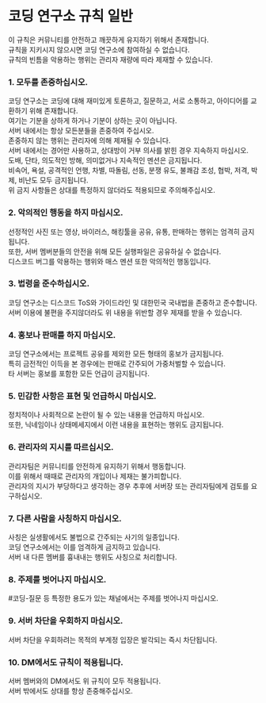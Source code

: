 # 코딩 연구소 규칙 일반

이 규칙은 커뮤니티를 안전하고 깨끗하게 유지하기 위해서 존재합니다.  
규칙을 지키시지 않으시면 코딩 연구소에 참여하실 수 없습니다.  
규칙의 빈틈을 악용하는 행위는 관리자 재량에 따라 제재할 수 있습니다.

### 1. 모두를 존중하십시오.

코딩 연구소는 코딩에 대해 재미있게 토론하고, 질문하고, 서로 소통하고, 아이디어를 교환하기 위해 존재합니다.  
여기는 기분을 상하게 하거나 기분이 상하는 곳이 아닙니다.  
서버 내에서는 항상 모든분들을 존중하여 주십시오.  
존중하지 않는 행위는 관리자에 의해 제재될 수 있습니다.  
서버 내에서는 경어만 사용하고, 상대방이 거부 의사를 밝힌 경우 지속하지 마십시오.  
도배, 단타, 의도적인 방해, 의미없거나 지속적인 멘션은 금지됩니다.  
비속어, 욕설, 공격적인 언행, 차별, 따돌림, 선동, 분쟁 유도, 불쾌감 조성, 협박, 저격, 박제, 비난도 모두 금지됩니다.  
위 금지 사항들은 상대를 특정하지 않더라도 적용되므로 주의해주십시오.

### 2. 악의적인 행동을 하지 마십시오.

선정적인 사진 또는 영상, 바이러스, 해킹툴을 공유, 유통, 판매하는 행위는 엄격히 금지됩니다.  
또한, 서버 멤버분들의 안전을 위해 모든 실행파일은 공유하실 수 없습니다.  
디스코드 버그를 악용하는 행위와 매스 멘션 또한 악의적인 행동입니다.

### 3. 법령을 준수하십시오.

코딩 연구소는 디스코드 ToS와 가이드라인 및 대한민국 국내법을 존중하고 준수합니다.  
서버 이용에 불편을 주지않더라도 위 내용을 위반할 경우 제재를 받을 수 있습니다.

### 4. 홍보나 판매를 하지 마십시오.

코딩 연구소에서는 프로젝트 공유를 제외한 모든 형태의 홍보가 금지됩니다.  
특히 금전적인 이득을 본 경우에는 판매로 간주되어 가중처벌할 수 있습니다.  
타 서버는 홍보를 포함한 모든 언급이 금지됩니다.

### 5. 민감한 사항은 표현 및 언급하시 마십시오.

정치적이나 사회적으로 논란이 될 수 있는 내용을 언급하지 마십시오.  
또한, 닉네임이나 상태메세지에서 이런 내용을 표현하는 행위도 금지됩니다.

### 6. 관리자의 지시를 따르십시오.

관리자팀은 커뮤니티를 안전하게 유지하기 위해서 행동합니다.  
이를 위해서 때때로 관리자의 개입이나 제재는 불가피합니다.  
관리자의 지시가 부당하다고 생각하는 경우 추후에 서버장 또는 관리자팀에게 검토를 요구하십시오.

### 7. 다른 사람을 사칭하지 마십시오.

사칭은 실생활에서도 불법으로 간주되는 사기의 일종입니다.  
코딩 연구소에서는 이를 엄격하게 금지하고 있습니다.  
서버 내 다른 멤버를 흉내내는 행위도 사칭으로 처리합니다.

### 8. 주제를 벗어나지 마십시오.

#코딩-질문 등 특정한 용도가 있는 채널에서는 주제를 벗어나지 마십시오.

### 9. 서버 차단을 우회하지 마십시오.

서버 차단을 우회하려는 목적의 부계정 입장은 발각되는 즉시 차단됩니다.

### 10. DM에서도 규칙이 적용됩니다.

서버 멤버와의 DM에서도 위 규칙이 모두 적용됩니다.  
서버 밖에서도 상대를 항상 존중해주십시오.